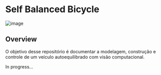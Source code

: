 # Self Balanced Bicycle

![image](https://github.com/user-attachments/assets/0df440a7-6adc-42e9-822f-fc86b9e989c7)

## Overview

O objetivo desse repositório é documentar a modelagem, construção e controle de um veículo autoequilibrado com visão computacional.

In progress...
